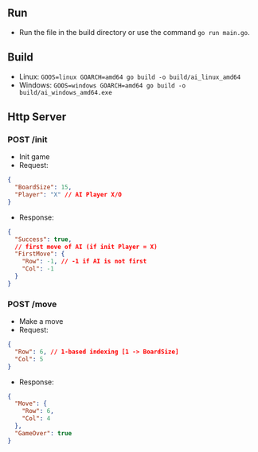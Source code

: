 ## Run

- Run the file in the build directory or use the command `go run main.go`.

## Build

- Linux: `GOOS=linux GOARCH=amd64 go build -o build/ai_linux_amd64`
- Windows: `GOOS=windows GOARCH=amd64 go build -o build/ai_windows_amd64.exe`

## Http Server

### POST /init

- Init game
- Request:

```json
{
  "BoardSize": 15,
  "Player": "X" // AI Player X/O
}
```

- Response:

```json
{
  "Success": true,
  // first move of AI (if init Player = X)
  "FirstMove": {
    "Row": -1, // -1 if AI is not first
    "Col": -1
  }
}
```

### POST /move

- Make a move
- Request:

```json
{
  "Row": 6, // 1-based indexing [1 -> BoardSize]
  "Col": 5
}
```

- Response:

```json
{
  "Move": {
    "Row": 6,
    "Col": 4
  },
  "GameOver": true
}
```
